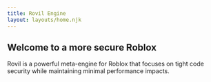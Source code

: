 ```yaml
---
title: Rovil Engine
layout: layouts/home.njk
---
```


## Welcome to a more secure Roblox
Rovil is a powerful meta-engine for Roblox that focuses on tight code security while maintaining minimal performance impacts.